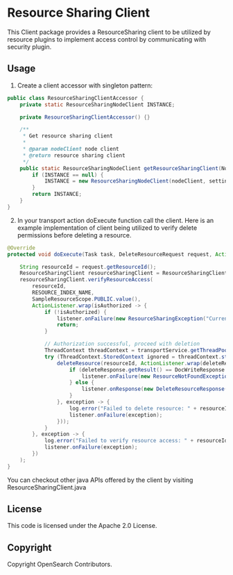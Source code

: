 # Resource Sharing Client

This Client package provides a ResourceSharing client to be utilized by resource plugins to implement access control by communicating with security plugin.

## Usage

1. Create a client accessor with singleton pattern:
```java
public class ResourceSharingClientAccessor {
    private static ResourceSharingNodeClient INSTANCE;

    private ResourceSharingClientAccessor() {}

    /**
     * Get resource sharing client
     *
     * @param nodeClient node client
     * @return resource sharing client
     */
    public static ResourceSharingNodeClient getResourceSharingClient(NodeClient nodeClient, Settings settings) {
        if (INSTANCE == null) {
            INSTANCE = new ResourceSharingNodeClient(nodeClient, settings);
        }
        return INSTANCE;
    }
}
```

2. In your transport action doExecute function call the client.
Here is an example implementation of client being utilized to verify delete permissions before deleting a resource.
```java
@Override
protected void doExecute(Task task, DeleteResourceRequest request, ActionListener<DeleteResourceResponse> listener) {

    String resourceId = request.getResourceId();
    ResourceSharingClient resourceSharingClient = ResourceSharingClientAccessor.getResourceSharingClient(nodeClient, settings);
    resourceSharingClient.verifyResourceAccess(
        resourceId,
        RESOURCE_INDEX_NAME,
        SampleResourceScope.PUBLIC.value(),
        ActionListener.wrap(isAuthorized -> {
            if (!isAuthorized) {
                listener.onFailure(new ResourceSharingException("Current user is not authorized to delete resource: " + resourceId));
                return;
            }

            // Authorization successful, proceed with deletion
            ThreadContext threadContext = transportService.getThreadPool().getThreadContext();
            try (ThreadContext.StoredContext ignored = threadContext.stashContext()) {
                deleteResource(resourceId, ActionListener.wrap(deleteResponse -> {
                    if (deleteResponse.getResult() == DocWriteResponse.Result.NOT_FOUND) {
                        listener.onFailure(new ResourceNotFoundException("Resource " + resourceId + " not found."));
                    } else {
                        listener.onResponse(new DeleteResourceResponse("Resource " + resourceId + " deleted successfully."));
                    }
                }, exception -> {
                    log.error("Failed to delete resource: " + resourceId, exception);
                    listener.onFailure(exception);
                }));
            }
        }, exception -> {
            log.error("Failed to verify resource access: " + resourceId, exception);
            listener.onFailure(exception);
        })
    );
}
```
You can checkout other java APIs offered by the client by visiting ResourceSharingClient.java

## License

This code is licensed under the Apache 2.0 License.

## Copyright

Copyright OpenSearch Contributors.
